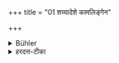 +++
title = "01 शय्यादेशे कामलिङ्गेन"

+++

<details><summary>Bühler</summary>

1. Near the bed (a Bali must be offered) with (a Mantra) addressed to Kāma (Cupid).
</details>

<details><summary>हरदत्त-टीका</summary>

## सूत्रम्
शय्यादेशे कामलिङ्गेन ॥ १ ॥
### टिप्पनी
शय्यादेशे 'कामाय स्वाहे'त्यनेन ॥ १ ॥
</details>
